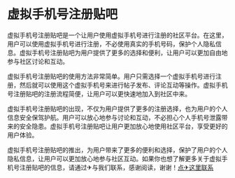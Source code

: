 # 虚拟手机号注册贴吧

虚拟手机号注册贴吧是一个让用户使用虚拟手机号进行注册的社区平台。在这里，用户可以使用虚拟手机号进行注册，不必使用真实的手机号码，保护个人隐私信息。虚拟手机号注册贴吧为用户提供了更多的选择和便利，让用户可以更加自由地参与社区讨论和互动。

虚拟手机号注册贴吧的使用方法非常简单。用户只需选择一个虚拟手机号进行注册，然后就可以使用这个虚拟手机号来进行帖子发布、评论互动等操作。虚拟手机号注册贴吧的注册流程简便，让用户可以更快速地加入到社区中来。

虚拟手机号注册贴吧的出现，不仅为用户提供了更多的注册选择，也为用户的个人信息安全保驾护航。用户可以放心地参与讨论和互动，不必担心个人手机号泄露带来的安全隐患。虚拟手机号注册贴吧让用户更加放心地使用社区平台，享受更好的用户体验。

虚拟手机号注册贴吧的推出，为用户带来了更多的便利和选择，保护了用户的个人隐私信息，让用户可以更加放心地参与社区互动。如果你也想了解更多关于虚拟手机号注册贴吧的信息，请通过✈与我们联系，感谢阅读，谢谢！[点✈这里联系](https://a.k02.cc)